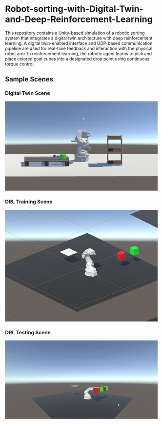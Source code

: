 # Robot-sorting-with-Digital-Twin-and-Deep-Reinforcement-Learning

This repository contains a Unity-based simulation of a robotic sorting system that integrates a digital twin architecture with deep reinforcement learning. A digital twin-enabled interface and UDP-based communication pipeline are used for real-time feedback and interaction with the physical robot arm. In reinforcement learning, the robotic agent learns to pick and place colored goal cubes into a designated drop point using continuous torque control.

## Sample Scenes
### Digital Twin Scene  
<img src="SampleSceneImages/SampleSceneDT.png" alt="Digital Twin Scene" width="500"/>

### DRL Training Scene  
<img src="SampleSceneImages/TrainingSceneDRL.png" alt="Training Scene" width="500"/>

### DRL Testing Scene  
<img src="SampleSceneImages/TestSceneDRL.png" alt="Testing Scene" width="500"/>
